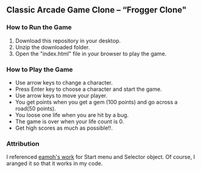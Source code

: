 ## Classic Arcade Game Clone – “Frogger Clone"

### How to Run the Game

1. Download this repository in your desktop.
2. Unzip the downloaded folder. 
3. Open the "index.html" file in your browser to play the game.


### How to Play the Game

* Use arrow keys to change a character.
* Press Enter key to choose a character and start the game.
* Use arrow keys to move your player.
* You get points when you get a gem (100 points) and go across a road(50 points).
* You loose one life when you are hit by a bug.
* The game is over when your life count is 0.
* Get high scores as much as possible!!.

### Attribution
I referenced [eamoh's work](https://github.com/eamoh/frontend-nanodegree-arcade-game)
for Start menu and Selector object. Of course, I aranged it so that it works in my code.
